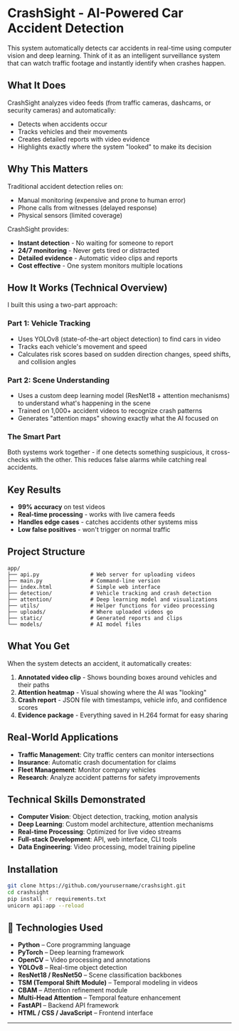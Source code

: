 # CrashSight - AI-Powered Car Accident Detection

This system automatically detects car accidents in real-time using computer vision and deep learning. Think of it as an intelligent surveillance system that can watch traffic footage and instantly identify when crashes happen.

## What It Does

CrashSight analyzes video feeds (from traffic cameras, dashcams, or security cameras) and automatically:
- Detects when accidents occur
- Tracks vehicles and their movements
- Creates detailed reports with video evidence
- Highlights exactly where the system "looked" to make its decision

## Why This Matters

Traditional accident detection relies on:
- Manual monitoring (expensive and prone to human error)
- Phone calls from witnesses (delayed response)
- Physical sensors (limited coverage)

CrashSight provides:
- **Instant detection** - No waiting for someone to report
- **24/7 monitoring** - Never gets tired or distracted  
- **Detailed evidence** - Automatic video clips and reports
- **Cost effective** - One system monitors multiple locations

## How It Works (Technical Overview)

I built this using a two-part approach:

### Part 1: Vehicle Tracking
- Uses YOLOv8 (state-of-the-art object detection) to find cars in video
- Tracks each vehicle's movement and speed
- Calculates risk scores based on sudden direction changes, speed shifts, and collision angles

### Part 2: Scene Understanding
- Uses a custom deep learning model (ResNet18 + attention mechanisms) to understand what's happening in the scene
- Trained on 1,000+ accident videos to recognize crash patterns
- Generates "attention maps" showing exactly what the AI focused on

### The Smart Part
Both systems work together - if one detects something suspicious, it cross-checks with the other. This reduces false alarms while catching real accidents.

## Key Results

- **99% accuracy** on test videos
- **Real-time processing** - works with live camera feeds
- **Handles edge cases** - catches accidents other systems miss
- **Low false positives** - won't trigger on normal traffic

## Project Structure

```
app/
├── api.py                # Web server for uploading videos
├── main.py               # Command-line version
├── index.html            # Simple web interface
├── detection/            # Vehicle tracking and crash detection
├── attention/            # Deep learning model and visualizations
├── utils/                # Helper functions for video processing
├── uploads/              # Where uploaded videos go
├── static/               # Generated reports and clips
└── models/               # AI model files
```

## What You Get

When the system detects an accident, it automatically creates:

1. **Annotated video clip** - Shows bounding boxes around vehicles and their paths
2. **Attention heatmap** - Visual showing where the AI was "looking"
3. **Crash report** - JSON file with timestamps, vehicle info, and confidence scores
4. **Evidence package** - Everything saved in H.264 format for easy sharing

## Real-World Applications

- **Traffic Management**: City traffic centers can monitor intersections
- **Insurance**: Automatic crash documentation for claims
- **Fleet Management**: Monitor company vehicles
- **Research**: Analyze accident patterns for safety improvements

## Technical Skills Demonstrated

- **Computer Vision**: Object detection, tracking, motion analysis
- **Deep Learning**: Custom model architecture, attention mechanisms
- **Real-time Processing**: Optimized for live video streams
- **Full-stack Development**: API, web interface, CLI tools
- **Data Engineering**: Video processing, model training pipeline

## Installation

```bash
git clone https://github.com/yourusername/crashsight.git
cd crashsight
pip install -r requirements.txt
unicorn api:app --reload
```

## 🚀 Technologies Used

- **Python** – Core programming language  
- **PyTorch** – Deep learning framework  
- **OpenCV** – Video processing and annotations  
- **YOLOv8** – Real-time object detection  
- **ResNet18 / ResNet50** – Scene classification backbones  
- **TSM (Temporal Shift Module)** – Temporal modeling in videos  
- **CBAM** – Attention refinement module  
- **Multi-Head Attention** – Temporal feature enhancement  
- **FastAPI** – Backend API framework  
- **HTML / CSS / JavaScript** – Frontend interface


---


